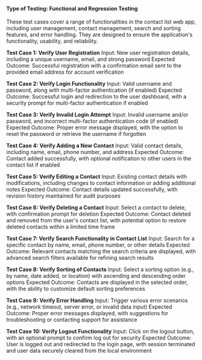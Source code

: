 #### Type of Testing: Functional and Regression Testing

These test cases cover a range of functionalities in the contact list web app, including user management, contact management, search and sorting features, and error handling. 
They are designed to ensure the application's functionality, usability, and reliability. 

**Test Case 1: Verify User Registration**
    Input: New user registration details, including a unique username, email, and strong password
    Expected Outcome: Successful registration with a confirmation email sent to the provided email address for account verification

**Test Case 2: Verify Login Functionality**
    Input: Valid username and password, along with multi-factor authentication (if enabled)
    Expected Outcome: Successful login and redirection to the user dashboard, with a security prompt for multi-factor authentication if enabled

**Test Case 3: Verify Invalid Login Attempt**
    Input: Invalid username and/or password, and incorrect multi-factor authentication code (if enabled)
    Expected Outcome: Proper error message displayed, with the option to reset the password or retrieve the username if forgotten

**Test Case 4: Verify Adding a New Contact**
    Input: Valid contact details, including name, email, phone number, and address
    Expected Outcome: Contact added successfully, with optional notification to other users in the contact list if enabled

**Test Case 5: Verify Editing a Contact**
    Input: Existing contact details with modifications, including changes to contact information or adding additional notes
    Expected Outcome: Contact details updated successfully, with revision history maintained for audit purposes

**Test Case 6: Verify Deleting a Contact**
    Input: Select a contact to delete, with confirmation prompt for deletion
    Expected Outcome: Contact deleted and removed from the user's contact list, with potential option to restore deleted contacts within a limited time frame

**Test Case 7: Verify Search Functionality in Contact List**
    Input: Search for a specific contact by name, email, phone number, or other details
    Expected Outcome: Relevant contacts matching the search criteria are displayed, with advanced search filters available for refining search results

**Test Case 8: Verify Sorting of Contacts**
    Input: Select a sorting option (e.g., by name, date added, or location) with ascending and descending order options
    Expected Outcome: Contacts are displayed in the selected order, with the ability to customize default sorting preferences

**Test Case 9: Verify Error Handling**
    Input: Trigger various error scenarios (e.g., network timeout, server error, or invalid data input)
    Expected Outcome: Proper error messages displayed, with suggestions for troubleshooting or contacting support for assistance

**Test Case 10: Verify Logout Functionality**
    Input: Click on the logout button, with an optional prompt to confirm log out for security
    Expected Outcome: User is logged out and redirected to the login page, with session terminated and user data securely cleared from the local environment

